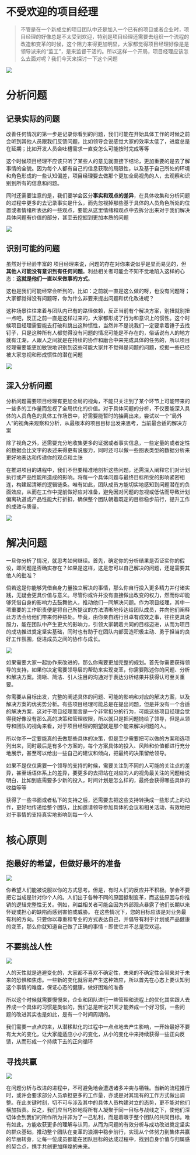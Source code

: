 # 不受欢迎的项目经理

> 不管是在一个新成立的项目团队中还是加入一个已有的项目或者企业时，项目经理的好像总是不太受到欢迎，特别是项目经理还需要去组织一个流程的改造和变革的时候，这个阻力来得更加明显，大家都觉得项目经理好像是是领导派来的“监工”，是来监督干活的。所以这样一个开局，项目经理应该怎么去面对呢？我们今天来探讨一下这个问题
> 

![](https://my-image.askcheng.xyz/cheng-img/2024/12/8dc31a828a0eef9777d4eb0e2fbdb539.png)

# 分析问题

## 记录实际的问题

改善任何情况的第一步是记录你看到的问题，我们可能在开始具体工作的时候之前会听到其他人员跟我们反馈问题，比如领导会说感觉大家的效率太低了，进度总是在延期；比如开发人员会吐槽需求一直变怎么可能按时完成等等

这个时候项目经理不应该只听了某些人的意见就直接下结论，更加重要的是去了解事情的全貌。因为每个人都有自己的信息获取的局限性，以及基于自己所处的环境和角色形成的一些认知偏差，项目经理要去做那个更加全局视角的人，去观察和识别到所有的信息和问题。

同时还需要注意的是，我们要学会区分**事实和观点的差异**，在具体收集和分析问题的过程中更多的去记录事实是什么，而先忽视掉那些基于具体的人员角色所处的位置或者情绪所表达的一些观点，要能从这里情绪和观点中去拆分出来对于我们解决具体问题有价值的部分，甚至去挖掘到更加本质的问题

![](https://my-image.askcheng.xyz/cheng-img/2024/12/e50e400339d0588f899af7c70eb34393.png)

## 识别可能的问题

虽然对于经验丰富的 项目经理来说，问题的存在对你来说似乎是显而易见的，但**其他人可能没有意识到有任何问题**。利益相关者可能会不知不觉地陷入这样的心态：**这就是他们一直以来做事的方式**。

这也是我们可能经常会听到的，比如：之前就一直是这么做的呀，也没有问题呀；大家都觉得没有问题呀，你为什么非要来提出问题和优化改进呢？

这种场景往往来着与团队内已有的路径依赖，反正当前有个解决方案，别扭就别扭一点吧，反正之前一直是这样过来的，大家都形成了行为和意识上的惯性。这个时候项目经理需要能去打破和跳出这种惯性，当然并不是说我们一定要拿着锤子去找钉子，只是这种所有人都觉得没有问题的情况可能是不存在的，俗话说有人的地方就有江湖，人跟人之间就是在持续的协作和磨合中来完成具体的任务的，所以项目经理需要能更加敏锐地识别到这些可能大家并不觉得是问题的问题，挖掘一些已经被大家忽视和形成惯性的潜在问题

![](https://my-image.askcheng.xyz/cheng-img/2024/12/d5a5b885b3afde2163751332e15f7c53.png)

## 深入分析问题

分析问题需要项目经理有更加全局的视角，不能只关注到了某个环节上可能带来的一些多的工作量而忽视了全局优化的价值。对于具体问题的分析，不仅要能深入具体的人员角色的具体工作场景中，好需要能暂时的抽离出来，尝试以一个“局外人”的视角来观察和分析，从最根本的项目目标出发来思考，当前最合适的解决方案

除了视角之外，还需要充分地收集更多的证据或者事实信息，一些定量的或者定性的数据会比文字的表述来得更有说服力，同时还可以做一些图表类型的数据分析来更好地表达和传递你的观点和主张

在推进项目的进程中，我们不但要精准地剖析这些问题，还需深入阐释它们对计划执行或产品性能所造成的影响。将每一个具体问题与最终目标所受的影响紧密相连，构建起清晰的逻辑链条。唯有如此，团队成员方能切实地感知到问题潜在的负面效应，从而在工作中提前做好应对准备，避免因对问题的忽视或低估而导致计划偏离轨道或产品性能大打折扣，确保整个团队朝着既定的目标稳步前行，提升工作的成效与质量。 

![](https://my-image.askcheng.xyz/cheng-img/2024/12/654e117646cff2728987a5765adb0f93.png)

# 解决问题

一旦你分析了情况，就思考如何继续。首先，确定你的分析结果是否证实你的假设，即问题是否确实存在？如果是这样，这是您可以自己解决的问题，还是需要其他人的批准？

倘若这是你能够凭借自身力量独立解决的事情，那么你自行投入更多精力并付诸实践，无疑会更具价值与意义。尽管你或许并没有直接做出改变的权力，然而你却能够凭借自身的影响力去鼓舞他人，推动他们一同解决问题。作为项目经理，其中一项重要的工作职责便是将自己所提议的方法清晰地传达给团队成员，并向他们阐释此方法会给他们带来何种益处。毕竟，由你亲自践行且卓有成效之事，往往更具说服力，能在团队中产生更大的影响力，引领大家朝着共同的目标迈进，从而为项目的成功推进奠定坚实基础，同时也有助于在团队内部营造积极主动、勇于担当的良好工作氛围，促进成员之间的协作与成长。 

![](https://my-image.askcheng.xyz/cheng-img/2024/12/e1d27d24c4aa61cca3337b09c30c6b10.png)

如果需要大家一起协作来改进的，那么你需要更加完整的规划。首先你需要获得领导的支持，如果你决定需要领导层的帮助来实现变革，你需要陈述你的问题、分析和解决方案。清晰、简洁、引人注目的沟通对于表达分析结果并获得认可至关重要。

你需要从目标出发，完整的阐述具体的问题、可能的影响和对应的解决方案，以及解决方案的优劣势分析。有些项目经理可能总是在提出问题，但是并没有一个合适的解决方案，这对于项目经理而言是一个非常扣分的行为，可能这些项目经理会觉得我好像没有那么高的决策和管理权限，所以就只是把问题抛给了领导，但是从领导和团队的视角来看，对于项目经理的期望就是那个能来解决问题的人。

所以你不一定要能真的去做那些具体的决策，但是至少需要把可以做的方案和选项列出来，同时最后是有多个方案的，每个方案具体的投入、风险和价值都进行充分地展示，甚至可以给出一些自己的建议和倾向，把最终的决策留给领导。

如果不是仅仅需要一个领导的支持的时候，需要关注到不同的人可能的关注点的差异，甚至话语体系上的差异，要更多的去把站在对应的人的视角最关注的问题给说明白，比如到底需要多少新的投入，时间计划是怎么样的，最终会获得哪些具体的收益等等

获得了一些书面或者私下的支持之后，还需要去把这些支持转换成一些形式上的动作，更好地传递给整个团队，比如邀请领导参加具体的会议和相关活动，有效地把对于事情的支持真实地影响到每一个人

# 核心原则

## **抱最好的希望，但做好最坏的准备**

![](https://my-image.askcheng.xyz/cheng-img/2024/12/dfc9fbadd23282e3d58aee4488bd3e53.png)

你希望人们能被说服以你的方式思考。但是，有时人们的反应并不积极。学会不要把它当成是针对你个人的。人们出于各种不同的原因抵制变革，而这些原因与你推销的逻辑完整性无关。例如，利益相关者可能会因为外部观点暴露了他们长期以来怀疑或担心的缺陷而感到害怕或威胁。
在这些情况下，您的目标应该是对业务最有利的方向。只要你以尊重和专业的方式表达自己，并倡导有利于计划或产品健康的变革，那么你就知道自己做了正确的事情 - 即使它并不总是受欢迎。

## 不要挑战人性

![](https://my-image.askcheng.xyz/cheng-img/2024/12/e1482909543b1d211d02d08fb95a5211.png)

人的天性就是逃避变化的，大家都不喜欢不确定性，未来的不确定性会带来对于未来的恐惧和焦虑。一些新的变化就容易产生这种效应，所以首先在心态上要认知到这个事情的难度，保证心态的健康，做好困难的准备

所以这个时候就需要慢慢来，企业和团队进行一些管理和流程上的优化其实跟人去养成一个具体的习惯是类似的，我们总是听说21天才能养成一个好习惯，一些问题的改进其实也是如此，是有一个时间周期的。

我们需要一点点的来，从潜移默化的过程中一点点地去产生影响，一开始最好不要有太大的变化，让大家能适应小小的变化，从小的变化中来持续获得一些正向反馈，从而形成一个持续下去的正向循环

## 寻找共赢

![](https://my-image.askcheng.xyz/cheng-img/2024/12/6d76d5eb83d451b23ff7f8e59539cb43.png)

在问题分析与改进的进程中，不可避免地会遭遇诸多冲突与牺牲。当新的流程推行时，或许会要求部分人员承担更多的工作量，亦或是对其现有的工作方式做出调整。在此关键时刻，切不可与涉及其中的具体人员构建对立的态势，更不能对他们横加指责。反之，我们应当巧妙地将所有人凝聚于同一目标与战线之下，使他们深切体会到我们的所作所为并非为了一己私利，而是着眼于整个团队的共同目标。唯有如此，方能收获更多的理解与认同，从而为问题的有效分析与成功改进奠定坚实的群众基础，推动整个团队在变革的浪潮中稳步前行，实现从个体努力到集体共赢的华丽转身，让每一位成员都能在团队目标的达成过程中，找到自身价值与归属感的契合点，携手共创更加辉煌的未来。
